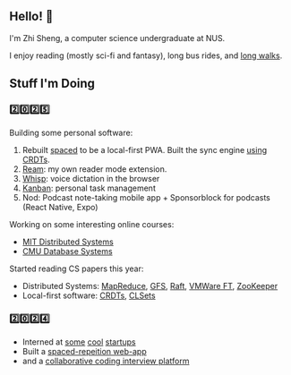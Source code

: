 ## Hello! 👋

I'm Zhi Sheng, a computer science undergraduate at NUS.

I enjoy reading (mostly sci-fi and fantasy), long bus rides, and [long walks](https://internetprincess.substack.com/p/choosing-to-walk).

## Stuff I'm Doing

### 2️⃣0️⃣2️⃣5️⃣

Building some personal software:

1. Rebuilt [spaced](https://spaced2.zsheng.app/) to be a local-first PWA. Built the sync engine [using CRDTs](https://github.com/zsh-eng/spaced-backend).
2. [Ream](https://github.com/zsh-eng/ream?tab=readme-ov-file): my own reader mode extension.
3. [Whisp](https://github.com/zsh-eng/whisp): voice dictation in the browser
4. [Kanban](https://github.com/zsh-eng/kanban): personal task management
5. Nod: Podcast note-taking mobile app + Sponsorblock for podcasts (React Native, Expo)

Working on some interesting online courses:

- [MIT Distributed Systems](https://pdos.csail.mit.edu/6.824/index.html)
- [CMU Database Systems](https://15445.courses.cs.cmu.edu/fall2024/)

Started reading CS papers this year:

- Distributed Systems: [MapReduce](https://static.googleusercontent.com/media/research.google.com/en//archive/mapreduce-osdi04.pdf), [GFS](https://static.googleusercontent.com/media/research.google.com/en//archive/gfs-sosp2003.pdf), [Raft](https://raft.github.io/raft.pdf), [VMWare FT](https://www.cs.princeton.edu/courses/archive/fall16/cos418/papers/scales-vm.pdf), [ZooKeeper](https://www.usenix.org/legacy/event/atc10/tech/full_papers/Hunt.pdf)
- Local-first software: [CRDTs](https://inria.hal.science/inria-00555588/), [CLSets](https://dl.acm.org/doi/pdf/10.1145/3380787.3393678)

### 2️⃣0️⃣2️⃣4️⃣

- Interned at [some](https://voltade.com/) [cool](https://www.unravelcarbon.com/) [startups](https://www.caresense.ai/)
- Built a [spaced-repeition web-app](https://github.com/zsh-eng/spaced)
- and a [collaborative coding interview platform](https://github.com/CS3219-AY2425S1/cs3219-ay2425s1-project-g55)
